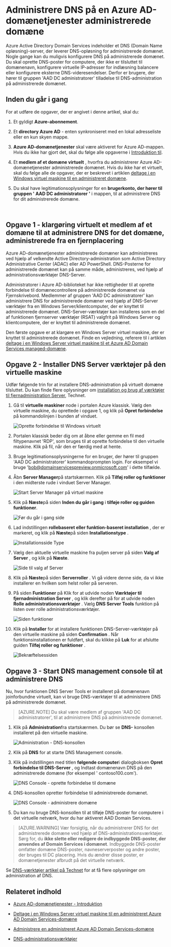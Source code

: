 <properties
    pageTitle="Azure Active Directory Domain Services: Administrere DNS på administrerede domæner | Microsoft Azure"
    description="Administrere DNS på Azure Active Directory Domain Services administrerede domæner"
    services="active-directory-ds"
    documentationCenter=""
    authors="mahesh-unnikrishnan"
    manager="stevenpo"
    editor="curtand"/>

<tags
    ms.service="active-directory-ds"
    ms.workload="identity"
    ms.tgt_pltfrm="na"
    ms.devlang="na"
    ms.topic="article"
    ms.date="10/03/2016"
    ms.author="maheshu"/>

# <a name="administer-dns-on-an-azure-ad-domain-services-managed-domain"></a>Administrere DNS på en Azure AD-domænetjenester administrerede domæne
Azure Active Directory Domain Services indeholder et DNS (Domain Name opløsning)-server, der leverer DNS-opløsning for administrerede domænet. Nogle gange kan du muligvis konfigurere DNS på administrerede domænet. Du skal oprette DNS-poster for computere, der ikke er tilsluttet til domænenavn, konfigurere virtuelle IP-adresser for indlæsning balancere eller konfigurere eksterne DNS-videresendelser. Derfor er brugere, der hører til gruppen 'AAD DC administratorer' tilladelse til DNS-administration på administrerede domænet.


## <a name="before-you-begin"></a>Inden du går i gang
For at udføre de opgaver, der er angivet i denne artikel, skal du:

1. Et gyldigt **Azure-abonnement**.

2. Et **directory Azure AD** - enten synkroniseret med en lokal adresseliste eller en kun skyen mappe.

3. **Azure AD-domænetjenester** skal være aktiveret for Azure AD-mappen. Hvis du ikke har gjort det, skal du følge alle opgaverne i [Introduktion til](./active-directory-ds-getting-started.md).

4. Et **medlem af et domæne virtuelt** , hvorfra du administrerer Azure AD-domænetjenester administrerede domænet. Hvis du ikke har et virtuelt, skal du følge alle de opgaver, der er beskrevet i artiklen [deltage i en Windows virtuel maskine til en administreret domæne](./active-directory-ds-admin-guide-join-windows-vm.md).

5. Du skal have legitimationsoplysninger for en **brugerkonto, der hører til gruppen ' AAD DC administratorer '** i mappen, til at administrere DNS for dit administrerede domæne.

<br>

## <a name="task-1---provision-a-domain-joined-virtual-machine-to-remotely-administer-dns-for-the-managed-domain"></a>Opgave 1 - klargøring virtuelt et medlem af et domæne til at administrere DNS for det domæne, administrerede fra en fjernplacering
Azure AD-domænetjenester administrerede domæner kan administreres ved hjælp af velkendte Active Directory-administration som Active Directory Administrative Center (ADAC) eller AD PowerShell. DNS-Posterne for administrerede domænet kan på samme måde, administreres, ved hjælp af administrationsværktøjer DNS-Server.

Administratorer i Azure AD-biblioteket har ikke rettigheder til at oprette forbindelse til domænecontrollere på administrerede domænet via Fjernskrivebord. Medlemmer af gruppen 'AAD DC administratorer' kan administrere DNS for administrerede domæner ved hjælp af DNS-Server værktøjer fra en Windows Server/klientcomputer, der er knyttet til administrerede domænet. DNS-Server-værktøjer kan installeres som en del af funktionen fjernserver værktøjer (RSAT) valgfrit på Windows Server og klientcomputere, der er knyttet til administrerede domænet.

Den første opgave er at klargøre en Windows Server virtuel maskine, der er knyttet til administrerede domænet. Finde en vejledning, referere til i artiklen [deltage i en Windows Server virtuel maskine til et Azure AD Domain Services managed-domæne](active-directory-ds-admin-guide-join-windows-vm.md).


## <a name="task-2---install-dns-server-tools-on-the-virtual-machine"></a>Opgave 2 - Installer DNS Server værktøjer på den virtuelle maskine
Udfør følgende trin for at installere DNS-administration på virtuelt domæne tilsluttet. Du kan finde flere oplysninger om [installation og brug af værktøjer til fjernadministration Server](https://technet.microsoft.com/library/hh831501.aspx), Technet.

1. Gå til **virtuelle maskiner** node i portalen Azure klassisk. Vælg den virtuelle maskine, du oprettede i opgave 1, og klik på **Opret forbindelse** på kommandolinjen i bunden af vinduet.

    ![Oprette forbindelse til Windows virtuelt](./media/active-directory-domain-services-admin-guide/connect-windows-vm.png)

2. Portalen klassisk beder dig om at åbne eller gemme en fil med filtypenavnet 'RDP', som bruges til at oprette forbindelse til den virtuelle maskine. Klik på fil, når den er færdig med at hente.

3. Bruge legitimationsoplysningerne for en bruger, der hører til gruppen 'AAD DC administratorer' kommandoprompten login. For eksempel vi bruge 'bob@domainservicespreview.onmicrosoft.com' i dette tilfælde.

4. Åbn **Server Manager**på startskærmen. Klik på **Tilføj roller og funktioner** i den midterste rude i vinduet Server Manager.

    ![Start Server Manager på virtuel maskine](./media/active-directory-domain-services-admin-guide/install-rsat-server-manager.png)

5. Klik på **Næste**på siden **Inden du går i gang** i **tilføje roller og guiden funktioner**.

    ![Før du går i gang side](./media/active-directory-domain-services-admin-guide/install-rsat-server-manager-add-roles-begin.png)

6. Lad indstillingen **rollebaseret eller funktion-baseret installation** , der er markeret, og klik på **Næste**på siden **Installationstype** .

    ![Installationsside Type](./media/active-directory-domain-services-admin-guide/install-rsat-server-manager-add-roles-type.png)

7. Vælg den aktuelle virtuelle maskine fra puljen server på siden **Valg af Server** , og klik på **Næste**.

    ![Side til valg af Server](./media/active-directory-domain-services-admin-guide/install-rsat-server-manager-add-roles-server.png)

8. Klik på **Næste**på siden **Serverroller** . Vi gå videre denne side, da vi ikke installerer en hvilken som helst roller på serveren.

9. På siden **Funktioner** på Klik for at udvide noden **Værktøjer til fjernadministration Server** , og klik derefter på for at udvide noden **Rolle administrationsværktøjer** . Vælg **DNS Server Tools** funktion på listen over rolle administrationsværktøjer.

    ![Siden funktioner](./media/active-directory-domain-services-admin-guide/install-rsat-server-manager-add-roles-dns-tools.png)

10. Klik på **Installer** for at installere funktionen DNS-Server-værktøjer på den virtuelle maskine på siden **Confirmation** . Når funktionsinstallationen er fuldført, skal du klikke på **Luk** for at afslutte guiden **Tilføj roller og funktioner** .

    ![Bekræftelsessiden](./media/active-directory-domain-services-admin-guide/install-rsat-server-manager-add-roles-dns-confirmation.png)


## <a name="task-3---launch-the-dns-management-console-to-administer-dns"></a>Opgave 3 - Start DNS management console til at administrere DNS
Nu, hvor funktionen DNS Server Tools er installeret på domænenavn joinforbundne virtuelt, kan vi bruge DNS-værktøjer til at administrere DNS på administrerede domænet.

> [AZURE.NOTE] Du skal være medlem af gruppen 'AAD DC administratorer', til at administrere DNS på administrerede domænet.

1. Klik på **Administration**fra startskærmen. Du bør se **DNS-** konsollen installeret på den virtuelle maskine.

    ![Administration - DNS-konsollen](./media/active-directory-domain-services-admin-guide/install-rsat-dns-tools-installed.png)

2. Klik på **DNS** for at starte DNS Management console.

3. Klik på indstillingen med titlen **følgende computer**i dialogboksen **Opret forbindelse til DNS-Server** , og Indtast domænenavn DNS på den administrerede domæne (for eksempel ' contoso100.com').

    ![DNS Console - oprette forbindelse til domæne](./media/active-directory-domain-services-admin-guide/dns-console-connect-to-domain.png)

4. DNS-konsollen opretter forbindelse til administrerede domænet.

    ![DNS Console - administrere domæne](./media/active-directory-domain-services-admin-guide/dns-console-managed-domain.png)

5. Du kan nu bruge DNS-konsollen til at tilføje DNS-poster for computere i det virtuelle netværk, hvor du har aktiveret AAD Domain Services.

> [AZURE.WARNING] Vær forsigtig, når du administrerer DNS for det administrerede domæne ved hjælp af DNS-administrationsværktøjer. Sørg for, du **ikke slette eller redigere de indbyggede DNS-poster, der anvendes af Domain Services i domænet**. Indbyggede DNS-poster omfatter domæne DNS-poster, navneserverposter og andre poster, der bruges til DC placering. Hvis du ændrer disse poster, er domænetjenester afbrudt på det virtuelle netværk.


Se [DNS-værktøjer artikel på Technet](https://technet.microsoft.com/library/cc753579.aspx) for at få flere oplysninger om administration af DNS.


## <a name="related-content"></a>Relateret indhold

- [Azure AD-domænetjenester - Introduktion](./active-directory-ds-getting-started.md)

- [Deltage i en Windows Server virtuel maskine til en administreret Azure AD Domain Services-domæne](active-directory-ds-admin-guide-join-windows-vm.md)

- [Administrere en administreret Azure AD Domain Services-domæne](active-directory-ds-admin-guide-administer-domain.md)

- [DNS-administrationsværktøjer](https://technet.microsoft.com/library/cc753579.aspx)
